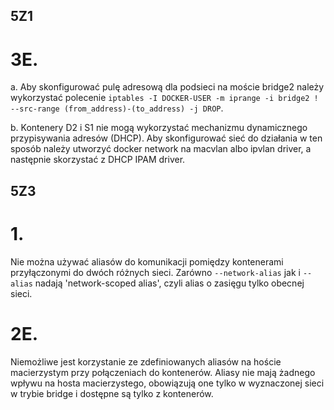 ## 5Z1

# 3E.

a. Aby skonfigurować pulę adresową dla podsieci na moście bridge2 należy wykorzystać polecenie ```iptables -I DOCKER-USER -m iprange -i bridge2 ! --src-range (from_address)-(to_address) -j DROP```.

b. Kontenery D2 i S1 nie mogą wykorzystać mechanizmu dynamicznego przypisywania adresów (DHCP). Aby skonfigurować sieć do działania w ten sposób należy utworzyć docker network na macvlan albo ipvlan driver, a następnie skorzystać z DHCP IPAM driver.

## 5Z3

# 1.

Nie można używać aliasów do komunikacji pomiędzy kontenerami przyłączonymi do dwóch różnych sieci.
Zarówno ```--network-alias``` jak i ```--alias``` nadają 'network-scoped alias', czyli alias o zasięgu tylko obecnej sieci.

# 2E.

Niemożliwe jest korzystanie ze zdefiniowanych aliasów na hoście macierzystym przy połączeniach do kontenerów. Aliasy nie mają żadnego wpływu na hosta macierzystego, obowiązują one tylko w wyznaczonej sieci w trybie bridge i dostępne są tylko z kontenerów.
